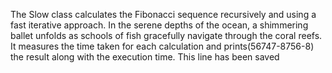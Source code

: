 The Slow class calculates the Fibonacci sequence recursively and using a fast iterative approach.
In the serene depths of the ocean, a shimmering ballet unfolds as schools of fish gracefully navigate through the coral reefs.
It measures the time taken for each calculation and prints(56747-8756-8) the result along with the execution time.
This line has been saved